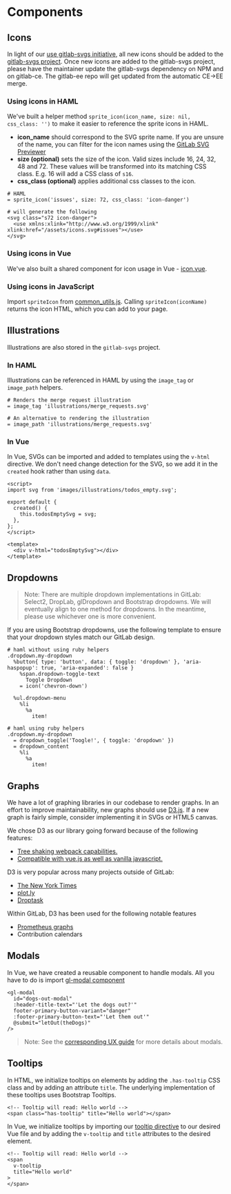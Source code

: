 # Components

## Icons

In light of our [use gitlab-svgs initiative][gitlab-svgs-initiative], all new icons should be added to the [gitlab-svgs project][gitlab-svgs-project]. Once new icons are added to the gitlab-svgs project, please have the maintainer update the gitlab-svgs dependency on NPM and on gitlab-ce. The gitlab-ee repo will get updated from the automatic CE->EE merge.

### Using icons in HAML

We've built a helper method `sprite_icon(icon_name, size: nil, css_class: '')` to make it easier to reference the sprite icons in HAML.

- **icon_name** should correspond to the SVG sprite name. If you are unsure of the name, you can filter for the icon names using the [GitLab SVG Previewer][svg-previewer]
- **size (optional)** sets the size of the icon. Valid sizes include 16, 24, 32, 48 and 72. These values will be transformed into its matching CSS class. E.g. 16 will add a CSS class of `s16`.
- **css_class (optional)** applies additional css classes to the icon.

```
# HAML
= sprite_icon('issues', size: 72, css_class: 'icon-danger')

# will generate the following
<svg class="s72 icon-danger">
  <use xmlns:xlink="http://www.w3.org/1999/xlink" xlink:href="/assets/icons.svg#issues"></use>
</svg>
```

### Using icons in Vue

We've also built a shared component for icon usage in Vue - [icon.vue][icon-vue].

### Using icons in JavaScript

Import `spriteIcon` from [common_utils.js][common-utils]. Calling `spriteIcon(iconName)` returns the icon HTML, which you can add to your page.

## Illustrations

Illustrations are also stored in the `gitlab-svgs` project.

### In HAML

Illustrations can be referenced in HAML by using the `image_tag` or `image_path` helpers.

```
# Renders the merge request illustration
= image_tag 'illustrations/merge_requests.svg'

# An alternative to rendering the illustration
= image_path 'illustrations/merge_requests.svg'
```

### In Vue

In Vue, SVGs can be imported and added to templates using the `v-html` directive. We don't need change detection for the SVG, so we add it in the `created` hook rather than using `data`.

```
<script>
import svg from 'images/illustrations/todos_empty.svg';

export default {
  created() {
    this.todosEmptySvg = svg;
  },
};
</script>

<template>
  <div v-html="todosEmptySvg"></div>
</template>
```

## Dropdowns

> Note: There are multiple dropdown implementations in GitLab: Select2, DropLab, glDropdown and Bootstrap dropdowns. We will eventually align to one method for dropdowns. In the meantime, please use whichever one is more convenient.

If you are using Bootstrap dropdowns, use the following template to ensure that your dropdown styles match our GitLab design.

```
# haml without using ruby helpers
.dropdown.my-dropdown
  %button{ type: 'button', data: { toggle: 'dropdown' }, 'aria-haspopup': true, 'aria-expanded': false }
    %span.dropdown-toggle-text
      Toggle Dropdown
    = icon('chevron-down')

  %ul.dropdown-menu
    %li
      %a
        item!

# haml using ruby helpers
.dropdown.my-dropdown
  = dropdown_toggle('Toogle!', { toggle: 'dropdown' })
  = dropdown_content
    %li
      %a
        item!
```

## Graphs

We have a lot of graphing libraries in our codebase to render graphs. In an effort to improve maintainability, new graphs should use [D3.js](https://d3js.org/). If a new graph is fairly simple, consider implementing it in SVGs or HTML5 canvas.

We chose D3 as our library going forward because of the following features:

* [Tree shaking webpack capabilities.](https://github.com/d3/d3/blob/master/CHANGES.md#changes-in-d3-40)
* [Compatible with vue.js as well as vanilla javascript.](https://github.com/d3/d3/blob/master/CHANGES.md#changes-in-d3-40)

D3 is very popular across many projects outside of GitLab:

* [The New York Times](https://archive.nytimes.com/www.nytimes.com/interactive/2012/02/13/us/politics/2013-budget-proposal-graphic.html)
* [plot.ly](https://plot.ly/)
* [Droptask](https://www.droptask.com/)

Within GitLab, D3 has been used for the following notable features

* [Prometheus graphs](https://docs.gitlab.com/ee/user/project/integrations/prometheus.html)
* Contribution calendars

## Modals

In Vue, we have created a reusable component to handle modals. All you have to do is import [gl-modal component][gl-modal]

```
<gl-modal
  id="dogs-out-modal"
  :header-title-text="'Let the dogs out?'"
  footer-primary-button-variant="danger"
  :footer-primary-button-text="'Let them out'"
  @submit="letOut(theDogs)"
/>
```

> Note: See the [corresponding UX guide][ux-modals] for more details about modals.

## Tooltips

In HTML, we initialize tooltips on elements by adding the `.has-tooltip` CSS class and by adding an attribute `title`. The underlying implementation of these tooltips uses Bootstrap Tooltips.

```
<!-- Tooltip will read: Hello world -->
<span class="has-tooltip" title="Hello world"></span>
```

In Vue, we initialize tooltips by importing our [tooltip directive][tooltip-directive] to our desired Vue file and by adding the `v-tooltip` and `title` attributes to the desired element.

```
<!-- Tooltip will read: Hello world -->
<span
  v-tooltip
  title="Hello world"
>
</span>
```

[gitlab-svgs-initiative]: ../initiatives.md
[gitlab-svgs-project]: https://gitlab.com/gitlab-org/gitlab-svgs
[svg-previewer]: http://gitlab-org.gitlab.io/gitlab-svgs/
[icon-vue]: https://gitlab.com/gitlab-org/gitlab-ce/blob/master/app/assets/javascripts/vue_shared/components/icon.vue
[common-utils]: https://gitlab.com/gitlab-org/gitlab-ce/blob/master/app/assets/javascripts/lib/utils/common_utils.js
[gl-modal]: https://gitlab.com/gitlab-org/gitlab-ce/blob/master/app/assets/javascripts/vue_shared/components/gl_modal.vue
[ux-modals]: https://docs.gitlab.com/ce/development/ux_guide/components.html#modals
[tooltip-directive]: https://gitlab.com/gitlab-org/gitlab-ce/blob/master/app/assets/javascripts/vue_shared/directives/tooltip.js
